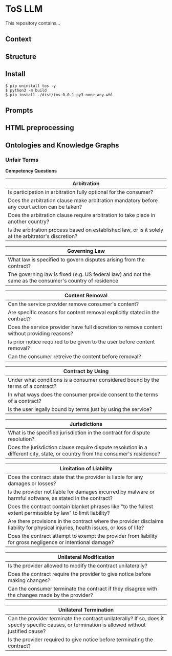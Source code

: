 # ToS LLM

This repository contains...

## Context

## Structure

## Install

```shell
$ pip uninstall tos -y
$ python3 -m build
$ pip install ./dist/tos-0.0.1-py3-none-any.whl
```

## Prompts

## HTML preprocessing

## Ontologies and Knowledge Graphs

### Unfair Terms

**Competency Questions**

| Arbitration |
|-------------|
| Is participation in arbitration fully optional for the consumer? |
| Does the arbitration clause make arbitration mandatory before any court action can be taken? |
| Does the arbitration clause require arbitration to take place in another country? |
| Is the arbitration process based on established law, or is it solely at the arbitrator's discretion? |

| Governing Law |
|---------------|
| What law is specified to govern disputes arising from the contract? |
| The governing law is fixed (e.g. US federal law) and not the same as the consumer's country of residence |

| Content Removal |
|---------------|
| Can the service provider remove consumer's content? |
| Are specific reasons for content removal explicitly stated in the contract? |
| Does the service provider have full discretion to remove content without providing reasons? |
| Is prior notice required to be given to the user before content removal? |
| Can the consumer retreive the content before removal? |

| Contract by Using |
|---------------|
| Under what conditions is a consumer considered bound by the terms of a contract? |
| In what ways does the consumer provide consent to the terms of a contract? |
| Is the user legally bound by terms just by using the service? |

| Jurisdictions |
|---------------|
| What is the specified jurisdiction in the contract for dispute resolution? |
| Does the jurisdiction clause require dispute resolution in a different city, state, or country from the consumer's residence? |

| Limitation of Liability |
|---------------|
| Does the contract state that the provider is liable for any damages or losses? |
| Is the provider not liable for damages incurred by malware or harmful software, as stated in the contract? |
| Does the contract contain blanket phrases like "to the fullest extent permissible by law" to limit liability? |
| Are there provisions in the contract where the provider disclaims liability for physical injuries, health issues, or loss of life? |
| Does the contract attempt to exempt the provider from liability for gross negligence or intentional damage? |

| Unilateral Modification |
|---------------|
| Is the provider allowed to modify the contract unilaterally? |
| Does the contract require the provider to give notice before making changes? |
| Can the consumer terminate the contract if they disagree with the changes made by the provider? |

| Unilateral Termination |
|---------------|
| Can the provider terminate the contract unilaterally? If so, does it specify specific causes, or termination is allowed without justified cause? |
| Is the provider required to give notice before terminating the contract? |
